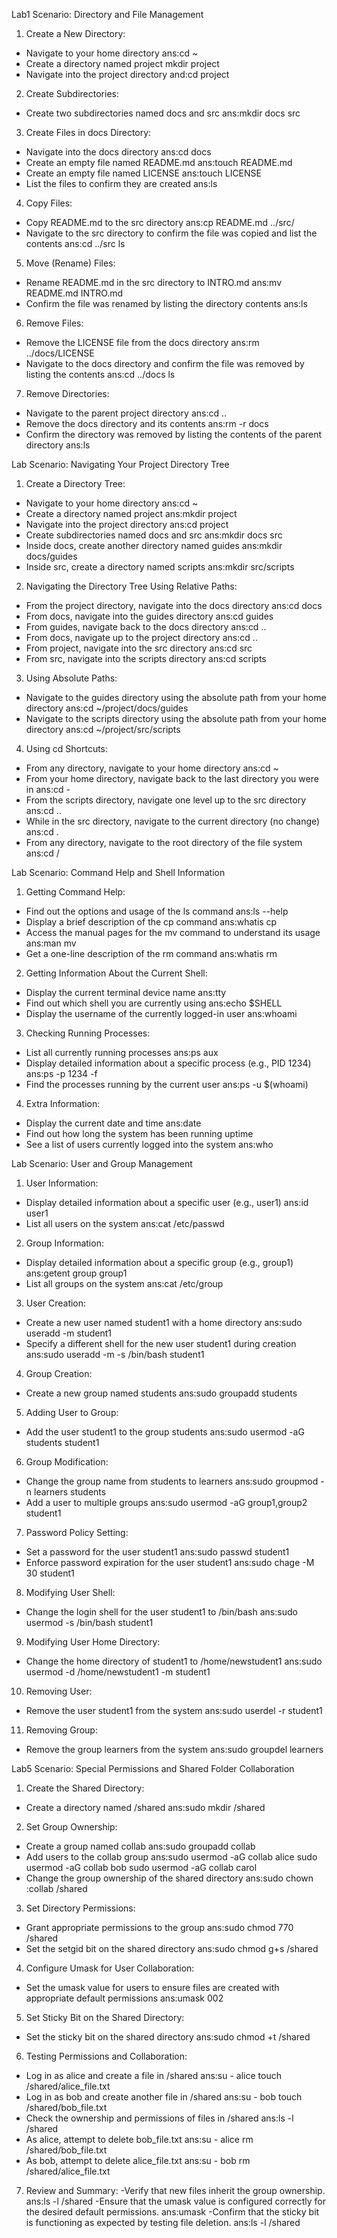 Lab1 Scenario: Directory and File Management
1. Create a New Directory:
- Navigate to your home directory
ans:cd ~
- Create a directory named project
mkdir project
- Navigate into the project directory
and:cd project

2. Create Subdirectories:
- Create two subdirectories named docs and src
ans:mkdir docs src

3. Create Files in docs Directory:
- Navigate into the docs directory
ans:cd docs
- Create an empty file named README.md
ans:touch README.md
- Create an empty file named LICENSE
ans:touch LICENSE
- List the files to confirm they are created
ans:ls

4. Copy Files:
- Copy README.md to the src directory
ans:cp README.md ../src/
- Navigate to the src directory to confirm the file was copied and list the contents
ans:cd ../src
    ls

5. Move (Rename) Files:
- Rename README.md in the src directory to INTRO.md
ans:mv README.md INTRO.md
- Confirm the file was renamed by listing the directory contents
ans:ls

6. Remove Files:
- Remove the LICENSE file from the docs directory
ans:rm ../docs/LICENSE
- Navigate to the docs directory and confirm the file was removed by listing the contents
ans:cd ../docs
ls

7. Remove Directories:
- Navigate to the parent project directory
ans:cd ..
- Remove the docs directory and its contents
ans:rm -r docs
- Confirm the directory was removed by listing the contents of the parent directory
ans:ls


Lab Scenario: Navigating Your Project Directory Tree
1. Create a Directory Tree:
- Navigate to your home directory
ans:cd ~
- Create a directory named project
ans:mkdir project
- Navigate into the project directory
ans:cd project
- Create subdirectories named docs and src
ans:mkdir docs src
- Inside docs, create another directory named guides
  ans:mkdir docs/guides
- Inside src, create a directory named scripts
ans:mkdir src/scripts

2. Navigating the Directory Tree Using Relative Paths:
- From the project directory, navigate into the docs directory
ans:cd docs
- From docs, navigate into the guides directory
ans:cd guides
- From guides, navigate back to the docs directory
ans:cd ..
- From docs, navigate up to the project directory
ans:cd ..
- From project, navigate into the src directory
ans:cd src
- From src, navigate into the scripts directory
  ans:cd scripts

3. Using Absolute Paths:
- Navigate to the guides directory using the absolute path from your home directory
ans:cd ~/project/docs/guides
- Navigate to the scripts directory using the absolute path from your home directory
ans:cd ~/project/src/scripts

4. Using cd Shortcuts:
- From any directory, navigate to your home directory
ans:cd ~
- From your home directory, navigate back to the last directory you were in
ans:cd -
- From the scripts directory, navigate one level up to the src directory
ans:cd ..
- While in the src directory, navigate to the current directory (no change)
ans:cd .
- From any directory, navigate to the root directory of the file system
ans:cd /


Lab Scenario: Command Help and Shell Information
1. Getting Command Help:
- Find out the options and usage of the ls command
ans:ls --help
- Display a brief description of the cp command
ans:whatis cp
- Access the manual pages for the mv command to understand its usage
ans:man mv
- Get a one-line description of the rm command
ans:whatis rm

2. Getting Information About the Current Shell:
- Display the current terminal device name
ans:tty
- Find out which shell you are currently using
ans:echo $SHELL
- Display the username of the currently logged-in user
ans:whoami

3. Checking Running Processes:
- List all currently running processes
ans:ps aux
- Display detailed information about a specific process (e.g., PID 1234)
ans:ps -p 1234 -f
- Find the processes running by the current user
ans:ps -u $(whoami)

4. Extra Information:
- Display the current date and time
ans:date
- Find out how long the system has been running
uptime
- See a list of users currently logged into the system
ans:who


Lab Scenario: User and Group Management
1. User Information:
- Display detailed information about a specific user (e.g., user1)
ans:id user1
- List all users on the system
ans:cat /etc/passwd

2. Group Information:
- Display detailed information about a specific group (e.g., group1)
ans:getent group group1
- List all groups on the system
ans:cat /etc/group

3. User Creation:
- Create a new user named student1 with a home directory
ans:sudo useradd -m student1
- Specify a different shell for the new user student1 during creation
ans:sudo useradd -m -s /bin/bash student1

4. Group Creation:
- Create a new group named students
ans:sudo groupadd students

5. Adding User to Group:
- Add the user student1 to the group students
ans:sudo usermod -aG students student1

6. Group Modification:
- Change the group name from students to learners
ans:sudo groupmod -n learners students
- Add a user to multiple groups 
ans:sudo usermod -aG group1,group2 student1

7. Password Policy Setting:
- Set a password for the user student1
ans:sudo passwd student1
- Enforce password expiration for the user student1
ans:sudo chage -M 30 student1

8. Modifying User Shell:
- Change the login shell for the user student1 to /bin/bash
ans:sudo usermod -s /bin/bash student1

9. Modifying User Home Directory:
- Change the home directory of student1 to /home/newstudent1
ans:sudo usermod -d /home/newstudent1 -m student1

10. Removing User:
- Remove the user student1 from the system
ans:sudo userdel -r student1

11. Removing Group:
- Remove the group learners from the system
ans:sudo groupdel learners


Lab5 Scenario: Special Permissions and Shared Folder Collaboration
1. Create the Shared Directory:
- Create a directory named /shared
ans:sudo mkdir /shared

2. Set Group Ownership:
- Create a group named collab
ans:sudo groupadd collab
- Add users to the collab group
ans:sudo usermod -aG collab alice
   sudo usermod -aG collab bob
   sudo usermod -aG collab carol
- Change the group ownership of the shared directory
ans:sudo chown :collab /shared

3. Set Directory Permissions:
- Grant appropriate permissions to the group
ans:sudo chmod 770 /shared
- Set the setgid bit on the shared directory
ans:sudo chmod g+s /shared

4. Configure Umask for User Collaboration:
- Set the umask value for users to ensure files are created with appropriate default permissions
ans:umask 002

5. Set Sticky Bit on the Shared Directory:
- Set the sticky bit on the shared directory
ans:sudo chmod +t /shared

6. Testing Permissions and Collaboration:
- Log in as alice and create a file in /shared
ans:su - alice
   touch /shared/alice_file.txt
- Log in as bob and create another file in /shared
ans:su - bob
    touch /shared/bob_file.txt
- Check the ownership and permissions of files in /shared
ans:ls -l /shared
- As alice, attempt to delete bob_file.txt
ans:su - alice
    rm /shared/bob_file.txt
- As bob, attempt to delete alice_file.txt
ans:su - bob
  rm /shared/alice_file.txt

7. Review and Summary:
-Verify that new files inherit the group ownership.
ans:ls -l /shared
-Ensure that the umask value is configured correctly for the desired default permissions.
ans:umask
-Confirm that the sticky bit is functioning as expected by testing file deletion.
ans:ls -l /shared
